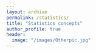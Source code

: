 ```yaml
---
layout: archive
permalink: /statistics/
title: "Statistics concepts"
author_profile: true
header:
  image: "/images/Otherpic.jpg"
---
```


 